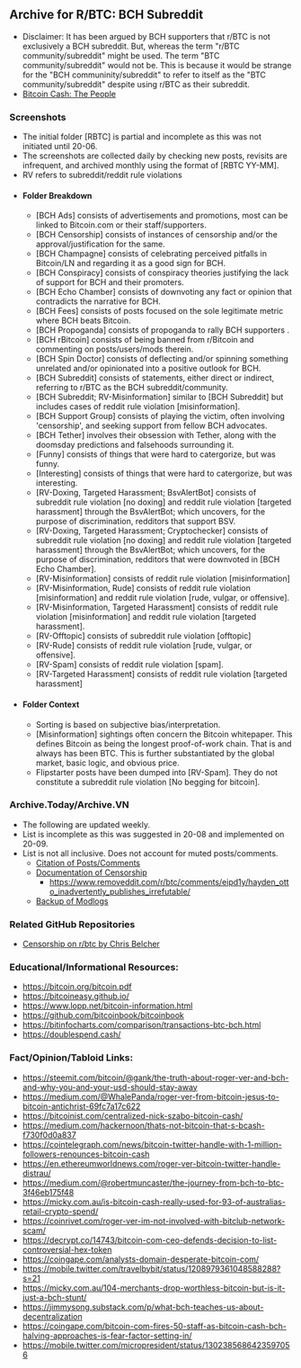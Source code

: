 ## Archive for R/BTC: BCH Subreddit
-  Disclaimer: It has been argued by BCH supporters that r/BTC is not exclusively a BCH subreddit. But, whereas the term "r/BTC community/subreddit" might be used. The term "BTC community/subreddit" would not be. This is because it would be strange for the "BCH communinity/subreddit" to refer to itself as the "BTC community/subreddit" despite using r/BTC as their subreddit. 
- [Bitcoin Cash: The People](https://read.cash/@Read.Cash/bitcoin-cash-the-people-66e43350)
### Screenshots
- The initial folder [RBTC] is partial and incomplete as this was not initiated until 20-06.
- The screenshots are collected daily by checking new posts, revisits are infrequent, and archived monthly using the format of [RBTC YY-MM]. 
- RV refers to subreddit/reddit rule violations
- #### Folder Breakdown
   - [BCH Ads] consists of advertisements and promotions, most can be linked to Bitcoin.com or their staff/supporters.
   - [BCH Censorship] consists of instances of censorship and/or the approval/justification for the same.
   - [BCH Champagne] consists of celebrating perceived pitfalls in Bitcoin/LN and regarding it as a good sign for BCH.
   - [BCH Conspiracy] consists of conspiracy theories justifying the lack of support for BCH and their promoters.
   - [BCH Echo Chamber] consists of downvoting any fact or opinion that contradicts the narrative for BCH.
   - [BCH Fees] consists of posts focused on the sole legitimate metric where BCH beats Bitcoin.
   - [BCH Propoganda] consists of propoganda to rally BCH supporters .
   - [BCH rBitcoin] consists of being banned from r/Bitcoin and commenting on posts/users/mods therein.
   - [BCH Spin Doctor] consists of deflecting and/or spinning something unrelated and/or opinionated into a positive outlook for BCH.
   - [BCH Subreddit] consists of statements, either direct or indirect, referring to r/BTC as the BCH subreddit/community.
   - [BCH Subreddit; RV-Misinformation] similar to [BCH Subreddit] but includes cases of reddit rule violation [misinformation].
   - [BCH Support Group] consists of playing the victim, often involving 'censorship', and seeking support from fellow BCH advocates.
   - [BCH Tether] involves their obsession with Tether, along with the doomsday predictions and falsehoods surrounding it.
   - [Funny] consists of things that were hard to catergorize, but was funny.
   - [Interesting] consists of things that were hard to catergorize, but was interesting.
   - [RV-Doxing, Targeted Harassment; BsvAlertBot] consists of subreddit rule violation [no doxing] and reddit rule violation [targeted harassment] through the BsvAlertBot; which uncovers, for the purpose of discrimination, redditors that support BSV. 
   - [RV-Doxing, Targeted Harassment; Cryptochecker] consists of subreddit rule violation [no doxing] and reddit rule violation [targeted harassment] through the BsvAlertBot; which uncovers, for the purpose of discrimination, redditors that were downvoted in [BCH Echo Chamber].
   - [RV-Misinformation] consists of reddit rule violation [misinformation]
   - [RV-Misinformation, Rude] consists of reddit rule violation [misinformation] and reddit rule violation [rude, vulgar, or offensive].
   - [RV-Misinformation, Targeted Harassment] consists of reddit rule violation [misinformation] and reddit rule violation [targeted harassment].
   - [RV-Offtopic] consists of subreddit rule violation [offtopic]
   - [RV-Rude] consists of reddit rule violation [rude, vulgar, or offensive]. 
   - [RV-Spam] consists of reddit rule violation [spam].
   - [RV-Targeted Harassment] consists of reddit rule violation [targeted harassment]
 - #### Folder Context
    - Sorting is based on subjective bias/interpretation.
    - [Misinformation] sightings often concern the Bitcoin whitepaper. This defines Bitcoin as being the longest proof-of-work chain. That is and always has been BTC. This is further substantiated by the global market, basic logic, and obvious price.
    - Flipstarter posts have been dumped into [RV-Spam]. They do not constitute a subreddit rule violation [No begging for bitcoin].
 
### Archive.Today/Archive.VN
- The following are updated weekly. 
- List is incomplete as this was suggested in 20-08 and implemented on 20-09.
- List is not all inclusive. Does not account for muted posts/comments.
   - [Citation of Posts/Comments](https://archive.vn/https://www.reddit.com/r/btc*)
   - [Documentation of Censorship](https://archive.vn/https://snew.notabug.io/r/btc*)
     - https://www.removeddit.com/r/btc/comments/eipd1y/hayden_otto_inadvertently_publishes_irrefutable/
   - [Backup of Modlogs](https://archive.vn/https://modlogs.fyi/r/btc*)
	
### Related GitHub Repositories
   - [Censorship on r/btc by Chris Belcher](https://gist.github.com/chris-belcher/c9f4b90bec1b2fbf8caaab178719ac24)

### Educational/Informational Resources:
- https://bitcoin.org/bitcoin.pdf
- https://bitcoineasy.github.io/
- https://www.lopp.net/bitcoin-information.html
- https://github.com/bitcoinbook/bitcoinbook
- https://bitinfocharts.com/comparison/transactions-btc-bch.html
- https://doublespend.cash/

### Fact/Opinion/Tabloid Links:
- https://steemit.com/bitcoin/@gank/the-truth-about-roger-ver-and-bch-and-why-you-and-your-usd-should-stay-away
- https://medium.com/@WhalePanda/roger-ver-from-bitcoin-jesus-to-bitcoin-antichrist-69fc7a17c622
- https://bitcoinist.com/centralized-nick-szabo-bitcoin-cash/
- https://medium.com/hackernoon/thats-not-bitcoin-that-s-bcash-f730f0d0a837
- https://cointelegraph.com/news/bitcoin-twitter-handle-with-1-million-followers-renounces-bitcoin-cash
- https://en.ethereumworldnews.com/roger-ver-bitcoin-twitter-handle-distrau/
- https://medium.com/@robertmuncaster/the-journey-from-bch-to-btc-3f46eb175f48
- https://micky.com.au/is-bitcoin-cash-really-used-for-93-of-australias-retail-crypto-spend/
- https://coinrivet.com/roger-ver-im-not-involved-with-bitclub-network-scam/
- https://decrypt.co/14743/bitcoin-com-ceo-defends-decision-to-list-controversial-hex-token
- https://coingape.com/analysts-domain-desperate-bitcoin-com/
- https://mobile.twitter.com/travelbybit/status/1208979361048588288?s=21
- https://micky.com.au/104-merchants-drop-worthless-bitcoin-but-is-it-just-a-bch-stunt/
- https://jimmysong.substack.com/p/what-bch-teaches-us-about-decentralization
- https://coingape.com/bitcoin-com-fires-50-staff-as-bitcoin-cash-bch-halving-approaches-is-fear-factor-setting-in/
- https://mobile.twitter.com/micropresident/status/1302385686423597056
